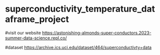 # superconductivity_temperature_dataframe_project
#visit our website 
https://astonishing-almonds-super-conductors.2023-summer-data-science.repl.co/

#dataset
https://archive.ics.uci.edu/dataset/464/superconductivty+data

